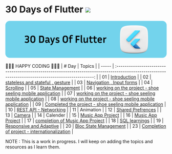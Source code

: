 # 30 Days of Flutter ![](https://img.shields.io/badge/30%20Days%20Of-Flutter-blue)

 ![](./docs/img/30dayofflutter.svg)

💛💛💛 HAPPY CODING 💛💛💛
| # Day |                                                                       Topics                                                                        |
| ----- | :-------------------------------------------------------------------------------------------------------------------------------------------------: |
| 01    |                                                             [Introduction](./day1/README.md)                                                        |
| 02    |                                                [stateless and stateful , gesture](./day2/README.md)                                                 |
| 03    |                                                [Navigation , Input forms](./day3/README.md)                                                         |
| 04    |                                                [Scrolling](./day4/README.md)                                                                        |
| 05    |                                                [State Management](./day5/README.md)                                                                 |
| 06    |                                                [working on the project - shoe seeling mobile application](./day9/README.md)                         |
| 07    |                                                [working on the project - shoe seeling mobile application](./day9/README.md)                         |
| 08    |                                                [working on the project - shoe seeling mobile application](./day9/README.md)                         |
| 09    |                                                [Completed the project - shoe seeling mobile application](./day9/README.md)                          |
| 10    |                                                [REST API - Networking](./day10/README.md)                                                           |
| 11    |                                                Animation                                                                                            |
| 12    |                                                [Shared Prefrences](./day12/README.md)                                                               |
| 13    |                                                [Camera](./day13/README.md)                                                               |
| 14    |                                              Calender                                                               |
| 15    |                                              [Music App Project](./day16/README.md)                      |
| 16    |                                              [Music App Project](./day16/README.md)                      |
| 17    |                                              [completion of Music App Project](./day17/README.md)                      |
| 18    |                                              [SQL learnings](./day18/README.md)                      |
| 19    |                                              [Responsive and Adaptive](./day19/README.md)                      |
| 20    |                                              [Bloc State Management](./day20/README.md)                      |
| 23    |                                              [Completion of project - internationalization](./day23/README.md)                      |















NOTE : This is a work in progress. I will keep on adding the topics and resources as I learn them. 
